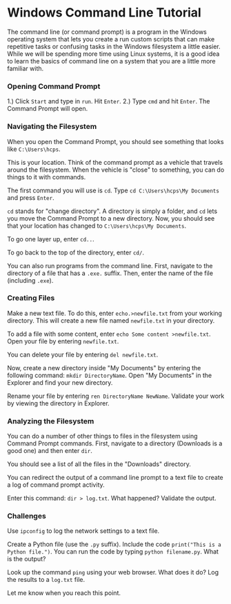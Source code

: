 # Windows Command Line Tutorial

The command line (or command prompt) is a program in the Windows operating system that lets you create a run custom scripts that can make repetitive tasks or confusing tasks in the Windows filesystem a little easier. While we will be spending more time using Linux systems, it is a good idea to learn the basics of command line on a system that you are a little more familiar with.

### Opening Command Prompt

1.) Click `Start` and type in `run`. Hit `Enter`.
2.) Type `cmd` and hit `Enter`. The Command Prompt will open.

### Navigating the Filesystem

When you open the Command Prompt, you should see something that looks like `C:\Users\hcps`.

This is your location. Think of the command prompt as a vehicle that travels around the filesystem. When the vehicle is "close" to something, you can do things to it with commands.

The first command you will use is `cd`. Type `cd C:\Users\hcps\My Documents` and press `Enter`.

`cd` stands for "change directory". A directory is simply a folder, and `cd` lets you move the Command Prompt to a new directory. Now, you should see that your location has changed to `C:\Users\hcps\My Documents`.

To go one layer up, enter `cd..`. 

To go back to the top of the directory, enter `cd/`.

You can also run programs from the command line. First, navigate to the directory of a file that has a `.exe.` suffix. Then, enter the name of the file (including `.exe`).

### Creating Files

Make a new text file. To do this, enter `echo.>newfile.txt` from your working directory. This will create a new file named `newfile.txt` in your directory.

To add a file with some content, enter `echo Some content >newfile.txt`. Open your file by entering `newfile.txt`.

You can delete your file by entering `del newfile.txt`.

Now, create a new directory inside "My Documents" by entering the following command: `mkdir DirectoryName`. Open "My Documents" in the Explorer and find your new directory.

Rename your file by entering `ren DirectoryName NewName`. Validate your work by viewing the directory in Explorer.


### Analyzing the Filesystem

You can do a number of other things to files in the filesystem using Command Prompt commands. First, navigate to a directory (Downloads is a good one) and then enter `dir`.

You should see a list of all the files in the "Downloads" directory.

You can redirect the output of a command line prompt to a text file to create a log of command prompt activity.

Enter this command: `dir > log.txt`. What happened? Validate the output.

### Challenges

Use `ipconfig` to log the network settings to a text file.

Create a Python file (use the `.py` suffix). Include the code `print("This is a Python file.")`. You can run the code by typing `python filename.py`. What is the output?

Look up the command `ping` using your web browser. What does it do? Log the results to a `log.txt` file.

Let me know when you reach this point.


